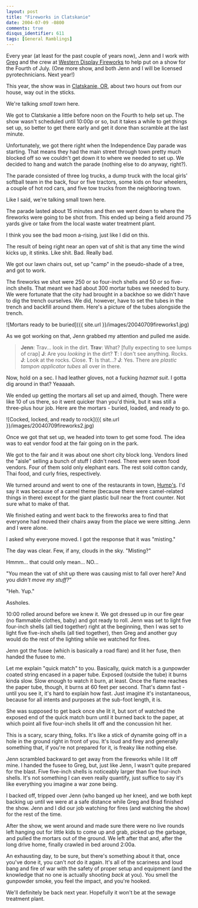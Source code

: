 ```yaml
---
layout: post
title: "Fireworks in Clatskanie"
date: 2004-07-09 -0800
comments: true
disqus_identifier: 611
tags: [General Ramblings]
---
```

Every year (at least for the past couple of years now), Jenn and I work
with [Greg](http://www.greghughes.net) and the crew at [Western Display
Fireworks](http://www.westerndisplay.com/) to help put on a show for the
Fourth of July. (One more show, and both Jenn and I will be licensed
pyrotechnicians. Next year!)

 This year, the show was in [Clatskanie,
OR](http://www.clatskanie.com/), about two hours out from our house, way
out in the sticks.

 We're talking *small town* here.

 We got to Clatskanie a little before noon on the Fourth to help set up.
The show wasn't scheduled until 10:00p or so, but it takes a while to
get things set up, so better to get there early and get it done than
scramble at the last minute.

 Unfortunately, we got there right when the Independence Day parade was
starting. That means they had the main street through town pretty much
blocked off so we couldn't get down it to where we needed to set up. We
decided to hang and watch the parade (nothing else to do anyway,
right?).

 The parade consisted of three log trucks, a dump truck with the local
girls' softball team in the back, four or five tractors, some kids on
four wheelers, a couple of hot rod cars, and five tow trucks from the
neighboring town.

 Like I said, we're talking small town here.

 The parade lasted about 15 minutes and then we went down to where the
fireworks were going to be shot from. This ended up being a field around
75 yards give or take from the local waste water treatment plant.

 I think you see the bad moon a-rising, just like I did on this.

 The result of being right near an open vat of shit is that any time the
wind kicks up, it stinks. Like shit. Bad. Really bad.

 We got our lawn chairs out, set up "camp" in the pseudo-shade of a
tree, and got to work.

 The fireworks we shot were 250 or so four-inch shells and 50 or so
five-inch shells. That meant we had about 300 mortar tubes we needed to
bury. We were fortunate that the city had brought in a backhoe so we
didn't have to dig the trench ourselves. We did, however, have to set
the tubes in the trench and backfill around them. Here's a picture of
the tubes alongside the trench.

 ![Mortars ready to be
buried]({{ site.url }}/images/20040709fireworks1.jpg)

 As we got working on that, Jenn grabbed my attention and pulled me
aside.
> **Jenn**: Trav... look in the dirt.
>  **Trav**: What? [fully expecting to see lumps of crap]
>  **J**: Are you *looking* in the dirt?
>  **T**: I don't see anything. Rocks.
>  **J**: Look at the rocks. Close.
>  **T**: Is that...?
>  **J**: Yes. There are *plastic tampon applicator tubes* all over in
> there.



 Now, hold on a sec. I had leather gloves, not a fucking *hazmat suit*.
I gotta dig around in that? Yeaaaah.

 We ended up getting the mortars all set up and aimed, though. There
were like 10 of us there, so it went quicker than you'd think, but it
was still a three-plus hour job. Here are the mortars - buried, loaded,
and ready to go.

 ![Cocked, locked, and ready to
rock]({{ site.url }}/images/20040709fireworks2.jpg)

 Once we got that set up, we headed into town to get some food. The idea
was to eat vendor food at the fair going on in the park.

 We got to the fair and it was about one short city block long. Vendors
lined the "aisle" selling a bunch of stuff I didn't need. There were
seven food vendors. Four of them sold only elephant ears. The rest sold
cotton candy, Thai food, and curly fries, respectively.

 We turned around and went to one of the restaurants in town,
[Hump's](http://www.clatskanie.com/tricorp/Humps/oldmain.html). I'd say
it was because of a camel theme (because there were camel-related things
in there) except for the giant plastic bull near the front counter. Not
sure what to make of that.

 We finished eating and went back to the fireworks area to find that
everyone had moved their chairs away from the place we were sitting.
Jenn and I were alone.

 I asked why everyone moved. I got the response that it was "misting."

 The day was clear. Few, if any, clouds in the sky. "Misting?"

 Hmmm... that could only mean... NO...

 "You mean the vat of shit up there was causing mist to fall over here?
And you *didn't move my stuff?*"

 "Heh. Yup."

 Assholes.

 10:00 rolled around before we knew it. We got dressed up in our fire
gear (no flammable clothes, baby) and got ready to roll. Jenn was set to
light five four-inch shells (all tied together) right at the beginning,
then I was set to light five five-inch shells (all tied together), then
Greg and another guy would do the rest of the lighting while we watched
for fires.

 Jenn got the fusee (which is basically a road flare) and lit her fuse,
then handed the fusee to me.

 Let me explain "quick match" to you. Basically, quick match is a
gunpowder coated string encased in a paper tube. Exposed (outside the
tube) it burns kinda slow. Slow enough to watch it burn, at least. Once
the flame reaches the paper tube, though, it burns at 60 feet per
second. That's damn fast - until you see it, it's hard to explain how
fast. Just imagine it's instantaneous, because for all intents and
purposes at the sub-foot length, it is.

 She was supposed to get back once she lit it, but sort of watched the
exposed end of the quick match burn until it burned back to the paper,
at which point all five four-inch shells lit off and the concussion hit
her.

 This is a scary, scary thing, folks. It's like a stick of dynamite
going off in a hole in the ground right in front of you. It's loud and
firey and generally something that, if you're not prepared for it, is
freaky like nothing else.

 Jenn scrambled backward to get away from the fireworks while I lit off
mine. I handed the fusee to Greg, but, just like Jenn, I wasn't quite
prepared for the blast. Five five-inch shells is noticeably larger than
five four-inch shells. It's not something I can even really quantify,
just suffice to say it's like everything you imagine a war zone being.

 I backed off, tripped over Jenn (who banged up her knee), and we both
kept backing up until we were at a safe distance while Greg and Brad
finished the show. Jenn and I did our job watching for fires (and
watching the show) for the rest of the time.

 After the show, we went around and made sure there were no live rounds
left hanging out for little kids to come up and grab, picked up the
garbage, and pulled the mortars out of the ground. We left after that
and, after the long drive home, finally crawled in bed around 2:00a.

 An exhausting day, to be sure, but there's something about it that,
once you've done it, you can't *not* do it again. It's all of the
scariness and loud bang and fire of war with the safety of proper setup
and equipment (and the knowledge that no one is actually shooting *back*
at you). You smell the gunpowder smoke, you feel the impact, and you're
hooked.

 We'll definitely be back next year. Hopefully it won't be at the sewage
treatment plant.
